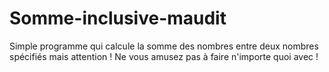 # Somme-inclusive-maudit
Simple programme qui calcule la somme des nombres entre deux nombres spécifiés mais attention ! 
Ne vous amusez pas à faire n'importe quoi avec !
